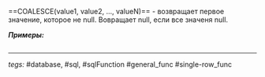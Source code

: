 ==COALESCE(value1, value2, ..., valueN)== - возвращает первое значение, которое не null. Вовращает null, если все значеня null.

***Примеры:***
```sql

```
---
*tegs:* #database, #sql, #sqlFunction #general_func #single-row_func 